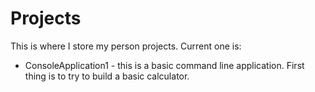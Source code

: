 # Projects
 
This is where I store my person projects. Current one is:
* ConsoleApplication1 - this is a basic command line application. First thing is to try to build a basic calculator.
